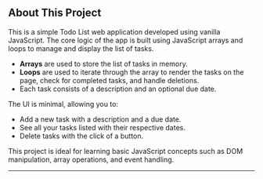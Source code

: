## About This Project

This is a simple Todo List web application developed using vanilla JavaScript. The core logic of the app is built using JavaScript arrays and loops to manage and display the list of tasks.

- **Arrays** are used to store the list of tasks in memory.
- **Loops** are used to iterate through the array to render the tasks on the page, check for completed tasks, and handle deletions.
- Each task consists of a description and an optional due date.

The UI is minimal, allowing you to:
- Add a new task with a description and a due date.
- See all your tasks listed with their respective dates.
- Delete tasks with the click of a button.

This project is ideal for learning basic JavaScript concepts such as DOM manipulation, array operations, and event handling.

---